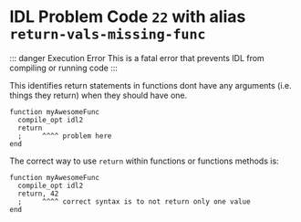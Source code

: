# IDL Problem Code `22` with alias `return-vals-missing-func`

::: danger Execution Error
This is a fatal error that prevents IDL from compiling or running code
:::

This identifies return statements in functions dont have any arguments (i.e. things they return) when they should have one.

```idl
function myAwesomeFunc
  compile_opt idl2
  return
  ;     ^^^^ problem here
end
```

The correct way to use `return` within functions or functions methods is:

```idl
function myAwesomeFunc
  compile_opt idl2
  return, 42
  ;     ^^^^ correct syntax is to not return only one value
end
```
